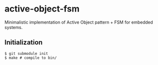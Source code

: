 # active-object-fsm
Minimalistic implementation of Active Object pattern + FSM for embedded systems.

## Initialization

	$ git submodule init
	$ make # compile to bin/




